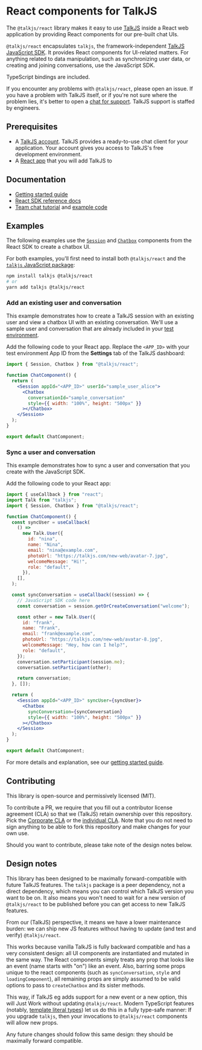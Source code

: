 # React components for TalkJS

The `@talkjs/react` library makes it easy to use [TalkJS](https://talkjs.com) inside a React web application by providing React components for our pre-built chat UIs.

`@talkjs/react` encapsulates `talkjs`, the framework-independent [TalkJS JavaScript SDK](https://talkjs.com/docs/Reference/JavaScript_Chat_SDK). It provides React components for UI-related matters. For anything related to data manipulation, such as synchronizing user data, or creating and joining conversations, use the JavaScript SDK.

TypeScript bindings are included.

If you encounter any problems with `@talkjs/react`, please open an issue. If you have a problem with TalkJS itself, or if you're not sure where the problem lies, it's better to open a [chat for support](https://talkjs.com/?chat). TalkJS support is staffed by engineers.

## Prerequisites

- A [TalkJS account](https://talkjs.com/dashboard/login). TalkJS provides a ready-to-use chat client for your application. Your account gives you access to TalkJS's free development environment.
- A [React app](https://react.dev/learn/start-a-new-react-project) that you will add TalkJS to

## Documentation

- [Getting started guide](https://talkjs.com/docs/Getting_Started/Frameworks/React/)
- [React SDK reference docs](https://talkjs.com/docs/Reference/React_SDK/Installation/)
- [Team chat tutorial](https://talkjs.com/resources/how-to-use-talkjs-to-create-a-team-chat-with-channels/) and [example code](https://github.com/talkjs/talkjs-examples/tree/master/react/remote-work-demo)

## Examples

The following examples use the [`Session`](https://talkjs.com/docs/Reference/React_SDK/Components/Session/) and [`Chatbox`](https://talkjs.com/docs/Reference/React_SDK/Components/Chatbox/) components from the React SDK to create a chatbox UI.

For both examples, you'll first need to install both `@talkjs/react` and the [`talkjs` JavaScript package](https://www.npmjs.com/package/talkjs):

```sh
npm install talkjs @talkjs/react
# or
yarn add talkjs @talkjs/react
```

### Add an existing user and conversation

This example demonstrates how to create a TalkJS session with an existing user and view a chatbox UI with an existing conversation. We'll use a sample user and conversation that are already included in your [test environment](https://talkjs.com/docs/Features/Environments/).

Add the following code to your React app. Replace the `<APP_ID>` with your test environment App ID from the **Settings** tab of the TalkJS dashboard:

```jsx
import { Session, Chatbox } from "@talkjs/react";

function ChatComponent() {
  return (
    <Session appId="<APP_ID>" userId="sample_user_alice">
      <Chatbox
        conversationId="sample_conversation"
        style={{ width: "100%", height: "500px" }}
      ></Chatbox>
    </Session>
  );
}

export default ChatComponent;
```

### Sync a user and conversation

This example demonstrates how to sync a user and conversation that you create with the JavaScript SDK.

Add the following code to your React app:

```jsx
import { useCallback } from "react";
import Talk from "talkjs";
import { Session, Chatbox } from "@talkjs/react";

function ChatComponent() {
  const syncUser = useCallback(
    () =>
      new Talk.User({
        id: "nina",
        name: "Nina",
        email: "nina@example.com",
        photoUrl: "https://talkjs.com/new-web/avatar-7.jpg",
        welcomeMessage: "Hi!",
        role: "default",
      }),
    [],
  );

  const syncConversation = useCallback((session) => {
    // JavaScript SDK code here
    const conversation = session.getOrCreateConversation("welcome");

    const other = new Talk.User({
      id: "frank",
      name: "Frank",
      email: "frank@example.com",
      photoUrl: "https://talkjs.com/new-web/avatar-8.jpg",
      welcomeMessage: "Hey, how can I help?",
      role: "default",
    });
    conversation.setParticipant(session.me);
    conversation.setParticipant(other);

    return conversation;
  }, []);

  return (
    <Session appId="<APP_ID>" syncUser={syncUser}>
      <Chatbox
        syncConversation={syncConversation}
        style={{ width: "100%", height: "500px" }}
      ></Chatbox>
    </Session>
  );
}

export default ChatComponent;
```

For more details and explanation, see our [getting started guide](/Getting_Started/Frameworks/React/).

## Contributing

This library is open-source and permissively licensed (MIT).

To contribute a PR, we require that you fill out a contributor license agreement (CLA) so that we (TalkJS) retain ownership over this repository. Pick the [Corporate CLA](corporate_contributor_license_agreement.md) or the [individual CLA](individual_contributor_license_agreement.md). Note that you do not need to sign anything to be able to fork this repository and make changes for your own use.

Should you want to contribute, please take note of the design notes below.

## Design notes

This library has been designed to be maximally forward-compatible with future TalkJS features. The `talkjs` package is a peer dependency, not a direct dependency, which means you can control which TalkJS version you want to be on. It also means you won't need to wait for a new version of `@talkjs/react` to be published before you can get access to new TalkJS features.

From our (TalkJS) perspective, it means we have a lower maintenance burden: we can ship new JS features without having to update (and test and verify) `@talkjs/react`.

This works because vanilla TalkJS is fully backward compatible and has a very consistent design: all UI components are instantiated and mutated in the same way. The React components simply treats any prop that looks like an event (name starts with "on") like an event. Also, barring some props unique to the react components (such as `syncConversation`, `style` and `loadingComponent`), all remaining props are simply assumed to be valid options to pass to `createChatbox` and its sister methods.

This way, if TalkJS eg adds support for a new event or a new option, this will Just Work without updating `@talkjs/react`. Modern TypeScript features (notably, [template literal types](https://www.typescriptlang.org/docs/handbook/2/template-literal-types.html)) let us do this in a fully type-safe manner: If you upgrade `talkjs`, then your invocations to `@talkjs/react` components will allow new props.

Any future changes should follow this same design: they should be maximally forward compatible.

